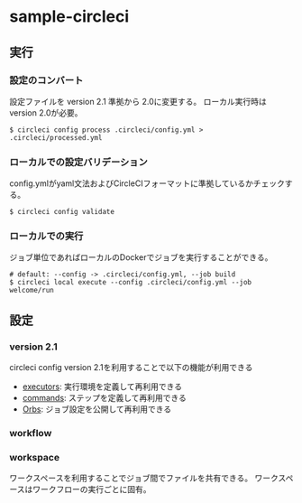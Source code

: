 # sample-circleci

## 実行
### 設定のコンバート
設定ファイルを version 2.1 準拠から 2.0に変更する。
ローカル実行時は version 2.0が必要。

```
$ circleci config process .circleci/config.yml > .circleci/processed.yml
```

### ローカルでの設定バリデーション
config.ymlがyaml文法およびCircleCIフォーマットに準拠しているかチェックする。

```
$ circleci config validate
```

### ローカルでの実行
ジョブ単位であればローカルのDockerでジョブを実行することができる。

```
# default: --config -> .circleci/config.yml, --job build
$ circleci local execute --config .circleci/config.yml --job welcome/run
```

## 設定
### version 2.1
circleci config version 2.1を利用することで以下の機能が利用できる

- [executors](https://circleci.com/docs/2.0/configuration-reference/#executors-requires-version-21): 実行環境を定義して再利用できる
- [commands](https://circleci.com/docs/2.0/configuration-reference/#commands-requires-version-21): ステップを定義して再利用できる
- [Orbs](https://circleci.com/docs/2.0/configuration-reference/#orbs-requires-version-21): ジョブ設定を公開して再利用できる

### workflow

### workspace
ワークスペースを利用することでジョブ間でファイルを共有できる。
ワークスペースはワークフローの実行ごとに固有。
